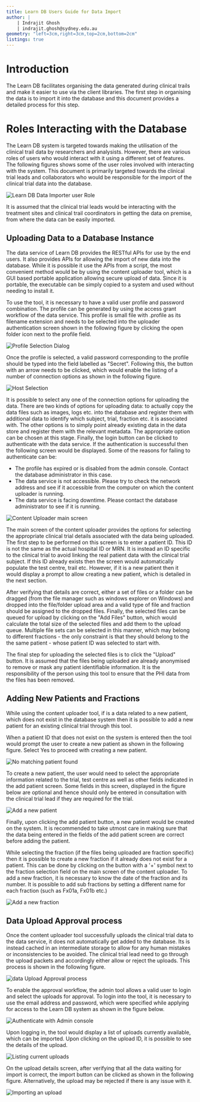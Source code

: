 ```yaml
---
title: Learn DB Users Guide for Data Import
author: |
    | Indrajit Ghosh
    | indrajit.ghosh@sydney.edu.au
geometry: "left=3cm,right=3cm,top=2cm,bottom=2cm"
listings: true
---
```


# Introduction 

The Learn DB facilitates organising the data generated during clinical trails and make it easier to use via the client libraries. The first step in organising the data is to import it into the database and this document provides a detailed process for this step.

# Roles Interacting with the Database

The Learn DB system is targeted towards making the utilisation of the clinical trail data by researchers and analysists. However, there are various roles of users who would interact with it using a different set of features. The following figures shows some of the user roles involved with interacting with the system. This document is primarily targeted towards the clinical trial leads and collaborators who would be responsible for the import of the clinical trial data into the database. 

![Learn DB Data Importer user Role](../docsrc/images/Data_importer_role.png)

It is assumed that the clinical trial leads would be interacting with the treatment sites and clinical trail coordinators in getting the data on premise, from where the data can be easily imported.

## Uploading Data to a Database Instance

The data service of Learn DB provides the RESTful APIs for use by the end users. It also provides APIs for allowing the import of new data into the database. While it is possible it use the APIs from a script, the most convenient method would be by using the content uploader tool, which is a GUI based portable application allowing secure upload of data. Since it is portable, the executable can be simply copied to a system and used without needing to install it.

To use the tool, it is necessary to have a valid user profile and password combination. The profile can be generated by using the access grant workflow of the data service. This profile is small file with .profile as its filename extension and needs to be selected into the uploader authentication screen shown in the following figure by clicking the open folder icon next to the profile field.

![Profile Selection Dialog](../docsrc/images/Content_Uploader_Profile_Selection.png)

Once the profile is selected, a valid password corresponding to the profile should be typed into the field labelled as "Secret". Following this, the button with an arrow needs to be clicked, which would enable the listing of a number of connection options as shown in the following figure. 

![Host Selection](../docsrc/images/Content_Uploader_Select_Host.png)

It is possible to select any one of the connection options for uploading the data. There are two kinds of options for uploading data: to actually copy the data files such as images, logs etc. into the database and register them with additional data to identify which subject, trial, fraction etc. it is associated with. The other options is to simply point already existing data in the data store and register them with the relevant metadata. The appropriate option can be chosen at this stage. Finally, the login button can be clicked to authenticate with the data service. If the authentication is successful then the following screen would be displayed. Some of the reasons for failing to authenticate can be:
+ The profile has expired or is disabled from the admin console. Contact the database administrator in this case.
+ The data service is not accessible. Please try to check the network address and see if it accessible from the computer on which the content uploader is running.
+ The data service is facing downtime. Please contact the database administrator to see if it is running.

![Content Uploader main screen](../docsrc/images/Content_Uploader_main_screen_v2.png)

The main screen of the content uploader provides the options for selecting the appropriate clinical trial details associated with the data being uploaded. The first step to be performed on this screen is to enter a patient ID. This ID is not the same as the actual hospital ID or MRN. It is instead an ID specific to the clinical trial to avoid linking the real patient data with the clinical trial subject. If this ID already exists then the screen would automatically populate the test centre, trail etc. However, if it is a new patient then it would display a prompt to allow creating a new patient, which is detailed in the next section.

After verifying that details are correct, either a set of files or a folder can be dragged (from the file manager such as windows explorer on Windows) and dropped into the file/folder upload area and a valid type of file and fraction should be assigned to the dropped files. Finally, the selected files can be queued for upload by clicking on the "Add Files" button, which would calculate the total size of the selected files and add them to the upload queue. Multiple file sets can be selected in this manner, which may belong to different fractions - the only constraint is that they should belong to the the same patient - whose patient ID was selected to start with.

The final step for uploading the selected files is to click the "Upload" button. It is assumed that the files being uploaded are already anonymised to remove or mask any patient identifiable information. It is the responsibility of the person using this tool to ensure that the PHI data from the files has been removed.

## Adding New Patients and Fractions

While using the content uploader tool, if is a data related to a new patient, which does not exist in the database system then it is possible to add a new patient for an existing clinical trial through this tool.

When a patient ID that does not exist on the system is entered then the tool would prompt the user to create a new patient as shown in the following figure. Select Yes to proceed with creating a new patient.

![No matching patient found](../docsrc/images/Content_Uploader_no_patient_match.png)

To create a new patient, the user would need to select the appropriate information related to the trial, test centre as well as other fields indicated in the add patient screen. Some fields in this screen, displayed in the figure below are optional and hence should only be entered in consultation with the clinical trial lead if they are required for the trial.

![Add a new patient](../docsrc/images/Content_Uploader_add_patient.png)

Finally, upon clicking the add patient button, a new patient would be created on the system. It is recommended to take utmost care in making sure that the data being entered in the fields of the add patient screen are correct before adding the patient.

While selecting the fraction (if the files being uploaded are fraction specific) then it is possible to create a new fraction if it already does not exist for a patient. This can be done by clicking on the button with a '+' symbol next to the fraction selection field on the main screen of the content uploader. To add a new fraction, it is necessary to know the date of the fraction and its number. It is possible to add sub fractions by setting a different name for each fraction (such as Fx01a, Fx01b etc.)

![Add a new fraction](../docsrc/images/Content_Uploader_add_fraction.png)

## Data Upload Approval process

Once the content uploader tool successfully uploads the clinical trial data to the data service, it does not automatically get added to the database. Its is instead cached in an intermediate storage to allow for any human mistakes or inconsistencies to be avoided. The clinical trial lead need to go through the upload packets and accordingly either allow or reject the uploads. This process is shown in the following figure.

![data Upload Approval process](../docsrc/images/Data_Upload_and_approval_process.png)

To enable the approval workflow, the admin tool allows a valid user to login and select the uploads for approval. To login into the tool, it is necessary to use the email address and password, which were specified while applying for access to the Learn DB system as shown in the figure below.

![Authenticate with Admin console](../docsrc/images/admin_console_login.png)

Upon logging in, the tool would display a list of uploads currently available, which can be imported. Upon clicking on the upload ID, it is possible to see the details of the upload.

![Listing current uploads](../docsrc/images/admin_console_upload_list.png)

On the upload details screen, after verifying that all the data waiting for import is correct, the import button can be clicked as shown in the following figure. Alternatively, the upload may be rejected if there is any issue with it.

![Importing an upload](../docsrc/images/admin_console_upload_import.png)
